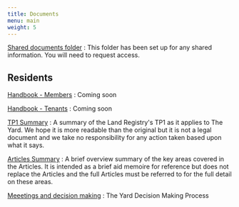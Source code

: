 ```yaml
---
title: Documents
menu: main
weight: 5
---
```


[Shared documents folder](https://drive.google.com/drive/u/0/folders/0ByjDvJ8l9tK9bWsyOUNieXk1X2M)
: This folder has been set up for any shared information. You will need to request access.

## Residents

[Handbook - Members](documents/)
: Coming soon

[Handbook - Tenants](documents/)
: Coming soon

[TP1 Summary](https://drive.google.com/file/d/0ByjDvJ8l9tK9VXVNWjFxeXpiR28/view?usp=sharing)
: A summary of the Land Registry's TP1 as it applies to The Yard.  We hope it is more readable than the original but it is not a legal document and we take no responsibility for any action taken based upon what it says.

[Articles Summary](https://drive.google.com/file/d/0ByjDvJ8l9tK9V0VKR3c1bzFfOU0/view?usp=sharing)
: A brief overview summary of the key areas covered in the Articles.  It is intended as a brief aid memoire for reference but does not replace the Articles and the full Articles must be referred to for the full detail on these areas.

[Meeetings and decision making](https://drive.google.com/file/d/1lgud6id5-7SsQCmJ6DZPTXt6QTM0OkII/view?usp=sharing)
: The Yard Decision Making Process
